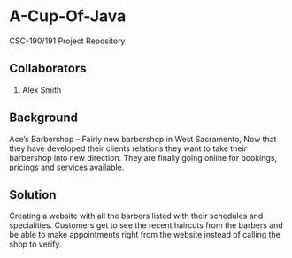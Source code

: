 # A-Cup-Of-Java
CSC-190/191 Project Repository

## Collaborators 
1. Alex Smith

## Background
Ace’s Barbershop – Fairly new barbershop in West Sacramento, Now that they have developed their clients relations they want to take their barbershop into new direction. They are finally going online for bookings, pricings and services available.

## Solution
Creating a website with all the barbers listed with their schedules and specialities. Customers get to see the recent haircuts from the barbers and be able to make appointments right from the website instead of calling the shop to verify.

